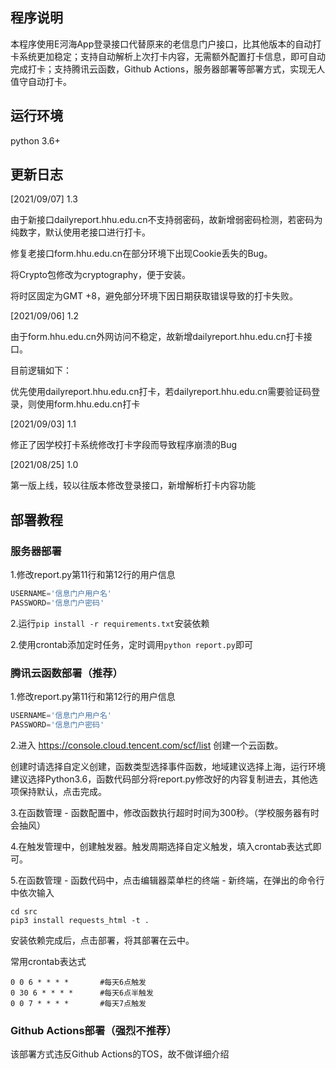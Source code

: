 ## 程序说明

本程序使用E河海App登录接口代替原来的老信息门户接口，比其他版本的自动打卡系统更加稳定；支持自动解析上次打卡内容，无需额外配置打卡信息，即可自动完成打卡；支持腾讯云函数，Github Actions，服务器部署等部署方式，实现无人值守自动打卡。

## 运行环境

python 3.6+

## 更新日志
[2021/09/07] 1.3

由于新接口dailyreport.hhu.edu.cn不支持弱密码，故新增弱密码检测，若密码为纯数字，默认使用老接口进行打卡。

修复老接口form.hhu.edu.cn在部分环境下出现Cookie丢失的Bug。

将Crypto包修改为cryptography，便于安装。

将时区固定为GMT +8，避免部分环境下因日期获取错误导致的打卡失败。

[2021/09/06] 1.2

由于form.hhu.edu.cn外网访问不稳定，故新增dailyreport.hhu.edu.cn打卡接口。

目前逻辑如下：

优先使用dailyreport.hhu.edu.cn打卡，若dailyreport.hhu.edu.cn需要验证码登录，则使用form.hhu.edu.cn打卡

[2021/09/03] 1.1

修正了因学校打卡系统修改打卡字段而导致程序崩溃的Bug

[2021/08/25] 1.0

第一版上线，较以往版本修改登录接口，新增解析打卡内容功能


## 部署教程

### 服务器部署

1.修改report.py第11行和第12行的用户信息

```python
USERNAME='信息门户用户名'
PASSWORD='信息门户密码'
```
2.运行`pip install -r requirements.txt`安装依赖

2.使用crontab添加定时任务，定时调用`python report.py`即可

### 腾讯云函数部署（推荐）

1.修改report.py第11行和第12行的用户信息
```python
USERNAME='信息门户用户名'
PASSWORD='信息门户密码'
```

2.进入 https://console.cloud.tencent.com/scf/list 创建一个云函数。

创建时请选择自定义创建，函数类型选择事件函数，地域建议选择上海，运行环境建议选择Python3.6，函数代码部分将report.py修改好的内容复制进去，其他选项保持默认，点击完成。

3.在函数管理 - 函数配置中，修改函数执行超时时间为300秒。（学校服务器有时会抽风）

4.在触发管理中，创建触发器。触发周期选择自定义触发，填入crontab表达式即可。

5.在函数管理 - 函数代码中，点击编辑器菜单栏的终端 - 新终端，在弹出的命令行中依次输入
```
cd src
pip3 install requests_html -t .
```
安装依赖完成后，点击部署，将其部署在云中。

常用crontab表达式

```
0 0 6 * * * *       #每天6点触发
0 30 6 * * * *      #每天6点半触发
0 0 7 * * * *       #每天7点触发
```

### Github Actions部署（强烈不推荐）

该部署方式违反Github Actions的TOS，故不做详细介绍
